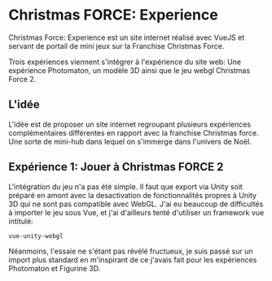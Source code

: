 # Christmas FORCE: Experience

Christmas Force: Experience est un site internet réalisé avec VueJS et servant de portail de mini jeux sur la Franchise Christmas Force.

Trois expériences viennent s'intégrer à l'expérience du site web: Une expérience Photomaton, un modèle 3D ainsi que le jeu webgl Christmas Force 2.

## L'idée

L'idée est de proposer un site internet regroupant plusieurs expériences complémentaires différentes en rapport avec la franchise Christmas force. Une sorte de mini-hub dans lequel on s'immerge dans l'univers de Noël.

## Expérience 1: Jouer à Christmas FORCE 2

L'intégration du jeu n'a pas été simple. Il faut que export via Unity soit préparé en amont avec la desactivation de fonctionnalités propres à Unity 3D qui ne sont pas compatible avec WebGL.
J'ai eu beaucoup de difficultés à importer le jeu sous Vue, et j'ai d'ailleurs tenté d'utiliser un framework vue intitulé:
```sh
vue-unity-webgl
```
Néanmoins, l'essaie ne s'étant pas révélé fructueux, je suis passé sur un import plus standard en m'inspirant de ce j'avais fait pour les expériences Photomaton et Figurine 3D.


